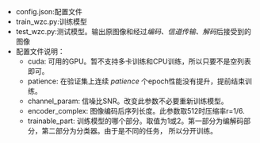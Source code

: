 - config.json:配置文件
- train_wzc.py:训练模型
- test_wzc.py:测试模型。输出原图像和经过*编码、信道传输、解码*后接受到的图像
- 配置文件说明：
  - cuda: 可用的GPU。暂不支持多卡训练和CPU训练，所以只要不是空列表即可。
  - patience: 在验证集上连续 _patience_ 个epoch性能没有提升，提前结束训练。
  - channel_param: 信噪比SNR。改变此参数不必要重新训练模型。
  - encoder_complex: 图像编码后序列长度。此参数取512时压缩率r=1/6.
  - trainable_part: 训练模型的哪个部分。取值为1或2。第一部分为编解码部分，第二部分为分类器。由于是不同的任务，
  所以分开训练。
